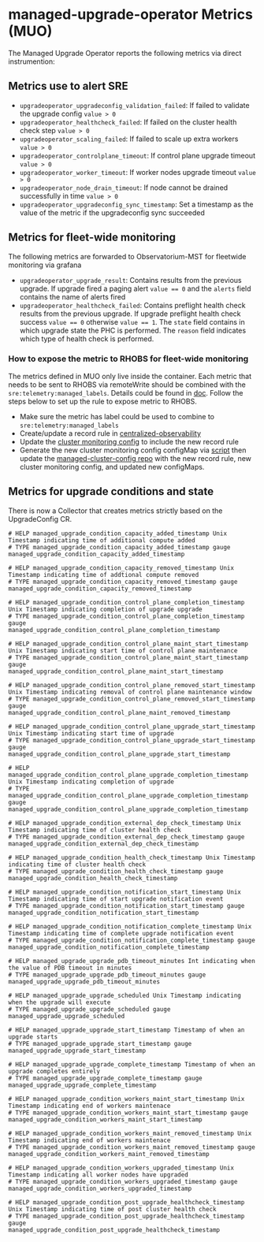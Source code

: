 # managed-upgrade-operator Metrics (MUO)

The Managed Upgrade Operator reports the following metrics via direct instrumention:

## Metrics use to alert SRE

- `upgradeoperator_upgradeconfig_validation_failed`: If failed to validate the upgrade config `value > 0`
- `upgradeoperator_healthcheck_failed`: If failed on the cluster health check step `value > 0`
- `upgradeoperator_scaling_failed`: If failed to scale up extra workers `value > 0`
- `upgradeoperator_controlplane_timeout`: If control plane upgrade timeout `value > 0`
- `upgradeoperator_worker_timeout`: If worker nodes upgrade timeout `value > 0`
- `upgradeoperator_node_drain_timeout`: If node cannot be drained successfully in time `value > 0`
- `upgradeoperator_upgradeconfig_sync_timestamp`: Set a timestamp as the value of the metric if the upgradeconfig sync succeeded

## Metrics for fleet-wide monitoring

The following metrics are forwarded to Observatorium-MST for fleetwide monitoring via grafana

- `upgradeoperator_upgrade_result`: Contains results from the previous upgrade. If upgrade fired a paging alert `value == 0` and the `alerts` field contains the name of alerts fired
- `upgradeoperator_healthcheck_failed`: Contains preflight health check results from the previous upgrade. If upgrade preflight health check success `value == 0` otherwise `value == 1`. The `state` field contains in which upgrade state the PHC is performed. The `reason` field indicates which type of health check is performed.

### How to expose the metric to RHOBS for fleet-wide monitoring

The metrics defined in MUO only live inside the container. Each metric that needs to be sent to RHOBS via remoteWrite should be combined with the `sre:telemetry:managed_labels`. Details could be found in [doc](https://github.com/openshift/managed-cluster-config/blob/master/deploy/sre-prometheus/centralized-observability/README.md). Follow the steps below to set up the rule to expose metric to RHOBS.

- Make sure the metric has label could be used to combine to `sre:telemetry:managed_labels`
- Create/update a record rule in [centralized-observability](https://github.com/openshift/managed-cluster-config/blob/master/deploy/sre-prometheus/centralized-observability)
- Update the [cluster monitoring config](https://github.com/openshift/managed-cluster-config/blob/master/resources/cluster-monitoring-config/config.yaml) to include the new record rule
- Generate the new cluster monitoring config configMap via [script](https://github.com/openshift/managed-cluster-config/blob/master/scripts/generate-cmo-config.py) then update the [managed-cluster-config repo](https://github.com/openshift/managed-cluster-config) with the new record rule, new cluster monitoring config, and updated new configMaps.


## Metrics for upgrade conditions and state

There is now a Collector that creates metrics strictly based on the UpgradeConfig CR. 

```
# HELP managed_upgrade_condition_capacity_added_timestamp Unix Timestamp indicating time of additional compute added
# TYPE managed_upgrade_condition_capacity_added_timestamp gauge
managed_upgrade_condition_capacity_added_timestamp

# HELP managed_upgrade_condition_capacity_removed_timestamp Unix Timestamp indicating time of addtional compute removed
# TYPE managed_upgrade_condition_capacity_removed_timestamp gauge
managed_upgrade_condition_capacity_removed_timestamp

# HELP managed_upgrade_condition_control_plane_completion_timestamp Unix Timestamp indicating completion of upgrade upgrade
# TYPE managed_upgrade_condition_control_plane_completion_timestamp gauge
managed_upgrade_condition_control_plane_completion_timestamp

# HELP managed_upgrade_condition_control_plane_maint_start_timestamp Unix Timestamp indicating start time of control plane maintenance
# TYPE managed_upgrade_condition_control_plane_maint_start_timestamp gauge
managed_upgrade_condition_control_plane_maint_start_timestamp

# HELP managed_upgrade_condition_control_plane_removed_start_timestamp Unix Timestamp indicating removal of control plane maintenance window
# TYPE managed_upgrade_condition_control_plane_removed_start_timestamp gauge
managed_upgrade_condition_control_plane_maint_removed_timestamp

# HELP managed_upgrade_condition_control_plane_upgrade_start_timestamp Unix Timestamp indicating start time of upgrade
# TYPE managed_upgrade_condition_control_plane_upgrade_start_timestamp gauge
managed_upgrade_condition_control_plane_upgrade_start_timestamp

# HELP managed_upgrade_condition_control_plane_upgrade_completion_timestamp Unix Timestamp indicating completion of upgrade
# TYPE managed_upgrade_condition_control_plane_upgrade_completion_timestamp gauge
managed_upgrade_condition_control_plane_upgrade_completion_timestamp

# HELP managed_upgrade_condition_external_dep_check_timestamp Unix Timestamp indicating time of cluster health check
# TYPE managed_upgrade_condition_external_dep_check_timestamp gauge
managed_upgrade_condition_external_dep_check_timestamp

# HELP managed_upgrade_condition_health_check_timestamp Unix Timestamp indicating time of cluster health check
# TYPE managed_upgrade_condition_health_check_timestamp gauge
managed_upgrade_condition_health_check_timestamp

# HELP managed_upgrade_condition_notification_start_timestamp Unix Timestamp indicating time of start upgrade notification event
# TYPE managed_upgrade_condition_notification_start_timestamp gauge
managed_upgrade_condition_notification_start_timestamp

# HELP managed_upgrade_condition_notification_complete_timestamp Unix Timestamp indicating time of complete upgrade notification event
# TYPE managed_upgrade_condition_notification_complete_timestamp gauge
managed_upgrade_condition_notification_complete_timestamp

# HELP managed_upgrade_upgrade_pdb_timeout_minutes Int indicating when the value of PDB timeout in minutes
# TYPE managed_upgrade_upgrade_pdb_timeout_minutes gauge
managed_upgrade_upgrade_pdb_timeout_minutes

# HELP managed_upgrade_upgrade_scheduled Unix Timestamp indicating when the upgrade will execute
# TYPE managed_upgrade_upgrade_scheduled gauge
managed_upgrade_upgrade_scheduled

# HELP managed_upgrade_upgrade_start_timestamp Timestamp of when an upgrade starts
# TYPE managed_upgrade_upgrade_start_timestamp gauge
managed_upgrade_upgrade_start_timestamp

# HELP managed_upgrade_upgrade_complete_timestamp Timestamp of when an upgrade completes entirely
# TYPE managed_upgrade_upgrade_complete_timestamp gauge
managed_upgrade_upgrade_complete_timestamp

# HELP managed_upgrade_condition_workers_maint_start_timestamp Unix Timestamp indicating end of workers maintenace
# TYPE managed_upgrade_condition_workers_maint_start_timestamp gauge
managed_upgrade_condition_workers_maint_start_timestamp

# HELP managed_upgrade_condition_workers_maint_removed_timestamp Unix Timestamp indicating end of workers maintenace
# TYPE managed_upgrade_condition_workers_maint_removed_timestamp gauge
managed_upgrade_condition_workers_maint_removed_timestamp

# HELP managed_upgrade_condition_workers_upgraded_timestamp Unix Timestamp indicating all worker nodes have upgraded
# TYPE managed_upgrade_condition_workers_upgraded_timestamp gauge
managed_upgrade_condition_workers_upgraded_timestamp

# HELP managed_upgrade_condition_post_upgrade_healthcheck_timestamp Unix Timestamp indicating time of post cluster health check
# TYPE managed_upgrade_condition_post_upgrade_healthcheck_timestamp gauge
managed_upgrade_condition_post_upgrade_healthcheck_timestamp

```
